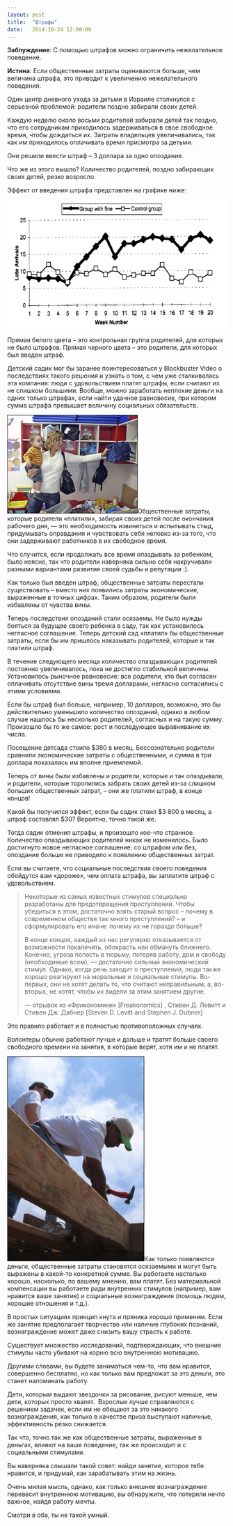 ```yaml
---
layout: post
title:  "Штрафы"
date:   2014-10-24 12:00:00
---
```

<p><strong>Заблуждение</strong>: С помощью штрафов можно ограничить нежелательное поведение.</p>
<p><strong>Истина</strong>: Если общественные затраты оцениваются больше, чем величина штрафа, это приводит к увеличению нежелательного поведения.</p>
<p>Один центр дневного ухода за детьми в Израиле столкнулся с серьезной проблемой: родители поздно забирали своих детей.</p>
<p>Каждую неделю около восьми родителей забирали детей так поздно, что его сотрудникам приходилось задерживаться в свое свободное время, чтобы дождаться их. Затраты владельцев увеличивались, так как им приходилось оплачивать время присмотра за детьми.</p>
<p>Они решили ввести штраф – 3 доллара за одно опоздание.</p>
<p>Что же из этого вышло? Количество родителей, поздно забирающих своих детей, резко возросло.</p>
<p>Эффект от введения штрафа представлен на графике ниже:</p>
<p><a href="/img/fines/undadtitled-1.gif"><img height="296" width="593" src="/img/fines/undadtitled-1.gif" alt="undadtitled-1" class="aligncenter size-full wp-image-1010" /></a></p>
<p><span id="more-1008"></span>Прямая белого цвета – это контрольная группа родителей, для которых не было штрафов. Прямая черного цвета – это родители, для которых был введен штраф.</p>
<p>Детский садик мог бы заранее поинтересоваться у Blockbuster Video о последствиях такого решения и узнать о том, с чем уже сталкивалась эта компания: люди с удовольствием платят штрафы, если считают их не слишком большими. Вообще, можно заработать неплохие деньги на одних только штрафах, если найти удачное равновесие, при котором сумма штрафа превышает величину социальных обязательств.</p>
<p><a href="/img/fines/ph2008041302747.jpg"><img height="226" width="300" src="/img/fines/ph2008041302747.jpg" alt="PH2008041302747" class="alignleft size-medium wp-image-1011" /></a>Общественные затраты, которые родители «платили», забирая своих детей после окончания рабочего дня, — это необходимость извиняться и испытывать стыд, придумывать оправдания и чувствовать себя неловко из-за того, что они задерживают работников в их свободное время.</p>
<p>Что случится, если продолжать все время опаздывать за ребенком, было неясно, так что родители наверняка сильно себя накручивали разными вариантами развития своей судьбы и репутации :).</p>
<p>Как только был введен штраф, общественные затраты перестали существовать – вместо них появились затраты экономические, выраженные в точных цифрах. Таким образом, родители были избавлены от чувства вины.</p>
<p>Теперь последствия опозданий стали осязаемы. Не было нужды бояться за будущее своего ребенка в саду, так как установилось негласное соглашение. Теперь детский сад «платил» бы общественные затраты, если бы им пришлось наказывать родителей, которые и так платили штраф.</p>
<p>В течение следующего месяца количество опаздывающих родителей постоянно увеличивалось, пока не достигло стабильной величины. Установилось рыночное равновесие: все родители, кто был согласен оплачивать отсутствие вины тремя долларами, негласно согласились с этими условиями.</p>
<p>Если бы штраф был больше, например, 10 долларов, возможно, это бы действительно уменьшило количество опозданий, однако в любом случае нашлось бы несколько родителей, согласных и на такую сумму. Произошло бы то же самое: рост и последующее выравнивание их числа.</p>
<p>Посещение детсада стоило $380 в месяц. Бессознательно родители сравнили экономические затраты с общественными, и сумма в три доллара показалась им вполне приемлемой.</p>
<p>Теперь от вины были избавлены и родители, которые и так опаздывали, и родители, которые торопились забрать своих детей из-за слишком больших общественных затрат, – они же платили штраф, в конце концов!</p>
<p>Какой бы получился эффект, если бы садик стоил $3 800 в месяц, а штраф составлял $30? Вероятно, точно такой же.</p>
<p>Тогда садик отменил штрафы, и произошло кое-что странное. Количество опаздывающих родителей никак не изменилось. Было достигнуто новое негласное соглашение: со штрафом или без, опоздание больше не приводило к появлению общественных затрат.</p>
<p>Если вы считаете, что социальные последствия своего поведения обойдутся вам «дороже», чем оплата штрафа, вы заплатите штраф с удовольствием.</p>
<blockquote><p>Некоторые из самых известных стимулов специально разработаны для предотвращения преступлений. Чтобы убедиться в этом, достаточно взять старый вопрос – почему в современном обществе так много преступлений? – и сформулировать его иначе: почему их не гораздо больше?</p>
<p>В конце концов, каждый из нас регулярно отказывается от возможности покалечить, обокрасть или обмануть ближнего. Конечно, угроза попасть в тюрьму, потеряв работу, дом и свободу (необходимые всем), — достаточно сильный экономический стимул. Однако, когда речь заходит о преступлении, люди также хорошо реагируют на моральные и социальные стимулы. Во-первых, они не хотят делать то, что считают неправильным, а, во-вторых, не хотят, чтобы их видели за этим занятием другие.</p>
<p>— отрывок из «Фрикономики» [Freakonomics] , Стивен Д. Левитт и Стивен Дж. Дабнер [Steven D. Levitt and Stephen J. Dubner]</p></blockquote>
<p>Это правило работает и в полностью противоположных случаях.</p>
<p>Волонтеры обычно работают лучше и дольше и тратят больше своего свободного времени на занятия, в которые верят, хотя им и не платят.</p>
<p><a href="/img/fines/working.jpg"><img height="470" width="315" src="/img/fines/working.jpg" alt="working" class="alignleft size-full wp-image-1012" /></a>Как только появляются деньги, общественные затраты становятся осязаемыми и могут быть выражены в какой-то конкретной сумме. Вы работаете настолько хорошо, насколько, по вашему мнению, вам платят. Без материальной компенсации вы работаете ради внутренних стимулов (например, вам нравится ваше занятие) и социальные вознаграждения (помощь людям, хорошие отношения и т.д.).</p>
<p>В простых ситуациях принцип кнута и пряника хорошо применим. Если же занятие предполагает творчество или наличие глубоких познаний, вознаграждение может даже снизить вашу страсть к работе.</p>
<p>Существует множество исследований, подтверждающих, что внешние стимулы часто убивают на корню всю внутреннюю мотивацию.</p>
<p>Другими словами, вы будете заниматься чем-то, что вам нравится, совершенно бесплатно, но как только вам предложат за это деньги, это станет напоминать работу.</p>
<p>Дети, которым выдают звездочки за рисование, рисуют меньше, чем дети, которых просто хвалят.  Взрослые лучше справляются с решением задачек, если им не обещают за это никакого вознаграждения, как только в качестве приза выступают наличные, эффективность резко снижается.</p>
<p>Так что, точно так же как общественные затраты, выраженные в деньгах, влияют на ваше поведение, так же происходит и с социальными стимулами.</p>
<p>Вы наверняка слышали такой совет: найди занятие, которое тебе нравится, и придумай, как зарабатывать этим на жизнь.</p>
<p>Очень милая мысль, однако, как только внешнее вознаграждение перевесит внутреннюю мотивацию, вы обнаружите, что потеряли нечто важное, найдя работу мечты.</p>
<p>Смотри в оба, ты не такой умный.</p>
